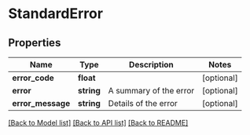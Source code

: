 # StandardError

## Properties
Name | Type | Description | Notes
------------ | ------------- | ------------- | -------------
**error_code** | **float** |  | [optional] 
**error** | **string** | A summary of the error | [optional] 
**error_message** | **string** | Details of the error | [optional] 

[[Back to Model list]](../README.md#documentation-for-models) [[Back to API list]](../README.md#documentation-for-api-endpoints) [[Back to README]](../README.md)



